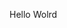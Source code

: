 Hello Wolrd
































































































































































































































































































































































































































